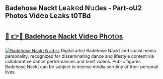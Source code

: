 ## Badehose Nackt Le𝚊k𝚎d N𝚞𝚍es - Part-oU2 Photos Vid𝚎o Le𝚊ks t0TBd

# <h2><a href="http://fb9dxam.evod.top/?m=Badehose+Nackt">🔗 👉🔴 Badehose Nackt Vid𝚎o Ph𝚘t𝚘s</a></h2>

[![Badehose Nackt N𝚞d𝚎s](https://i.imgur.com/8V9OHl7.gif)](http://fb9dxam.evod.top/?m=Badehose+Nackt)
Digital artist Badehose Nackt and social media personality, recognized for disseminating dance and lifestyle content via collaborative dance performances and brief videos. Public figures Badehose Nackt can be subject to intense media scrutiny of their personal lives. 
